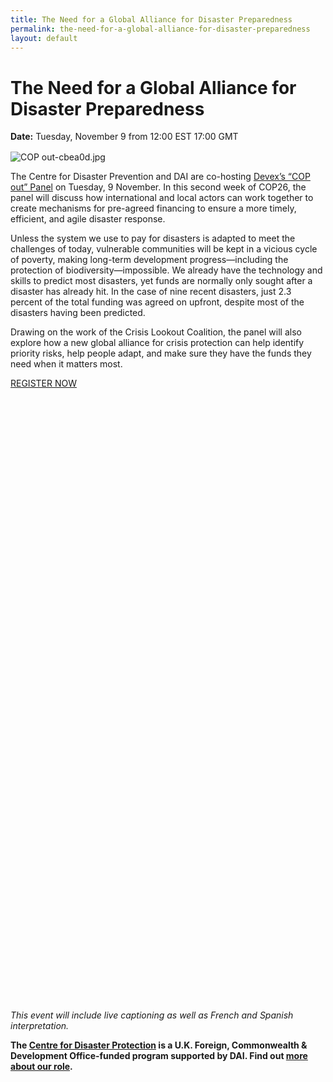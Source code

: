 ```yaml
---
title: The Need for a Global Alliance for Disaster Preparedness
permalink: the-need-for-a-global-alliance-for-disaster-preparedness
layout: default
---
```


# The Need for a Global Alliance for Disaster Preparedness 

<div>
  <span style="display: block; margin-bottom: 1rem;"><strong>Date:</strong> Tuesday, November 9 from 12:00 EST 17:00 GMT </span>
</div>

![COP out-cbea0d.jpg](/uploads/COP%20out-cbea0d.jpg)

The Centre for Disaster Prevention and DAI are co-hosting [Devex’s “COP out” Panel](https://pages.devex.com/cop-out-or-radically-change-the-way-the-world-pays-for-disasters.html) on Tuesday, 9 November. In this second week of COP26, the panel will discuss how international and local actors can work together to create mechanisms for pre-agreed financing to ensure a more timely, efficient, and agile disaster response.

Unless the system we use to pay for disasters is adapted to meet the challenges of today, vulnerable communities will be kept in a vicious cycle of poverty, making long-term development progress—including the protection of biodiversity—impossible. We already have the technology and skills to predict most disasters, yet funds are normally only sought after a disaster has already hit. In the case of nine recent disasters, just 2.3 percent of the total funding was agreed on upfront, despite most of the disasters having been predicted.
 
Drawing on the work of the Crisis Lookout Coalition, the panel will also explore how a new global alliance for crisis protection can help identify priority risks, help people adapt, and make sure they have the funds they need when it matters most.

<a style="width: 50%; margin: auto; margin-bottom: 2rem;" href="https://pages.devex.com/cop-out-or-radically-change-the-way-the-world-pays-for-disasters.html" target="blank" class="primary-block--button expert-button">REGISTER NOW<svg class="redirect" viewBox="0 0 36 70" preserveAspectRatio="xMinYMax meet"><use xlink:href="#redirect"></use></svg></a>

_This event will include live captioning as well as French and Spanish interpretation._

**The [Centre for Disaster Protection](https://www.disasterprotection.org/) is a U.K. Foreign, Commonwealth & Development Office-funded program supported by DAI. Find out [more about our role](https://www.dai.com/our-work/projects/worldwide-centre-for-disaster-protection).**